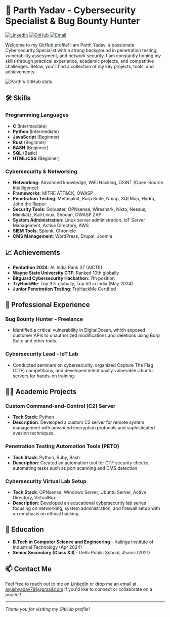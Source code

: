 # 🚀 Parth Yadav - Cybersecurity Specialist & Bug Bounty Hunter

[![LinkedIn](https://img.shields.io/badge/-LinkedIn-blue?style=flat-square&logo=linkedin&logoColor=white&link=https://www.linkedin.com/in/parthyadav8/)](https://www.linkedin.com/in/parthyadav8/)
[![GitHub](https://img.shields.io/badge/-GitHub-black?style=flat-square&logo=github&logoColor=white&link=https://github.com/parthyadav51)](https://github.com/parthyadav51)
[![Email](https://img.shields.io/badge/-Email-red?style=flat-square&logo=gmail&logoColor=white&link=mailto:ayushyadav791@gmail.com)](mailto:ayushyadav791@gmail.com)

Welcome to my GitHub profile! I am Parth Yadav, a passionate Cybersecurity Specialist with a strong background in penetration testing, vulnerability assessment, and network security. I am constantly honing my skills through practical experience, academic projects, and competitive challenges. Below, you'll find a collection of my key projects, tools, and achievements.

![Parth's GitHub stats](https://github-readme-stats.vercel.app/api?username=parth-github&show_icons=true&theme=radical)


## 🛠️ Skills

### Programming Languages
- **C** (Intermediate)
- **Python** (Intermediate)
- **JavaScript** (Beginner)
- **Rust** (Beginner)
- **BASH** (Beginner)
- **SQL** (Basic)
- **HTML/CSS** (Beginner)

### Cybersecurity & Networking
- **Networking**: Advanced knowledge, WiFi Hacking, OSINT (Open-Source Intelligence)
- **Frameworks**: MITRE ATT&CK, OWASP
- **Penetration Testing**: Metasploit, Burp Suite, Nmap, SQLMap, Hydra, John the Ripper
- **Security Tools**: Gobuster, OPNsense, Wireshark, Nikto, Nessus, Mimikatz, Kali Linux, Shodan, OWASP ZAP
- **System Administration**: Linux server administration, IoT Server Management, Active Directory, AWS
- **SIEM Tools**: Splunk, Chronicle
- **CMS Management**: WordPress, Drupal, Joomla

## 📈 Achievements

- **Pentathon 2024**: All India Rank 37 (AICTE)
- **Wayne State University CTF**: Ranked 10th globally
- **Bitguard Cybersecurity Hackathon**: 7th position
- **TryHackMe**: Top 3% globally, Top 50 in India (May 2024)
- **Junior Penetration Testing**: TryHackMe Certified

## 💼 Professional Experience

### **Bug Bounty Hunter** - Freelance
- Identified a critical vulnerability in DigitalOcean, which exposed customer APIs to unauthorized modifications and deletions using Burp Suite and other tools.

### **Cybersecurity Lead** - IoT Lab
- Conducted seminars on cybersecurity, organized Capture The Flag (CTF) competitions, and developed intentionally vulnerable Ubuntu servers for hands-on training.

## 🧑‍💻 Academic Projects

### **Custom Command-and-Control (C2) Server**
- **Tech Stack**: Python
- **Description**: Developed a custom C2 server for remote system management with advanced encryption protocols and sophisticated evasion techniques.

### **Penetration Testing Automation Tools (PETO)**
- **Tech Stack**: Python, Ruby, Bash
- **Description**: Created an automation tool for CTF security checks, automating tasks such as port scanning and CMS detection.

### **Cybersecurity Virtual Lab Setup**
- **Tech Stack**: OPNsense, Windows Server, Ubuntu Server, Active Directory, VirtualBox
- **Description**: Developed an educational cybersecurity lab series focusing on networking, system administration, and firewall setup with an emphasis on ethical hacking.

## 📝 Education

- **B.Tech in Computer Science and Engineering** - Kalinga Institute of Industrial Technology (Apr 2024)
- **Senior Secondary (Class XII)** - Delhi Public School, Jhansi (2021)

## 📫 Contact Me

Feel free to reach out to me on [LinkedIn](https://www.linkedin.com/in/parthyadav8/) or drop me an email at [ayushyadav791@gmail.com](mailto:ayushyadav791@gmail.com) if you'd like to connect or collaborate on a project!

---

*Thank you for visiting my GitHub profile!*
